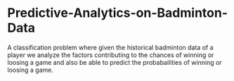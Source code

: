 # Predictive-Analytics-on-Badminton-Data
A classification problem where given the historical badminton data of a player we analyze the factors contributing to the chances of winning or loosing a game and also be able to predict the probabailities of winning or loosing a game.
